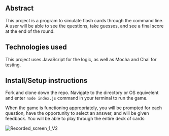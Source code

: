 
## Abstract
This project is a program to simulate flash cards through the command line. A user will be able to see the questions, take guesses, and see a final score at the end of the round.



## Technologies used
This project uses JavaScript for the logic, as well as Mocha and Chai for testing.



## Install/Setup instructions

Fork and clone down the repo. Navigate to the directory or OS equivelent and enter  `node index.js` command in your terminal to run the game.

When the game is functioning appropriately, you will be prompted for each question, have the opportunity to select an answer, and will be given feedback. You will be able to play through the entire deck of cards:


![Recorded_screen_1_V2](https://github.com/edwin-chalmers/flashcards/assets/149631946/6765c0be-a674-4864-b596-9752ebe4bf02)
